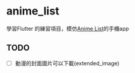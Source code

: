 # anime_list

學習Flutter 的練習項目，模仿[Anime List](https://acgntaiwan.github.io/Anime-List/)的手機app

## TODO

- [ ] 動漫的封面圖片可以下載(extended_image)
